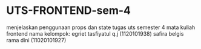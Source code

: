 # UTS-FRONTEND-sem-4
menjelaskan penggunaan props dan state
tugas uts semester 4 mata kuliah frontend
nama kelompok:
egriet tasfiyatul q.j (1120101938)
safira belgis rama dini (11020101927)
